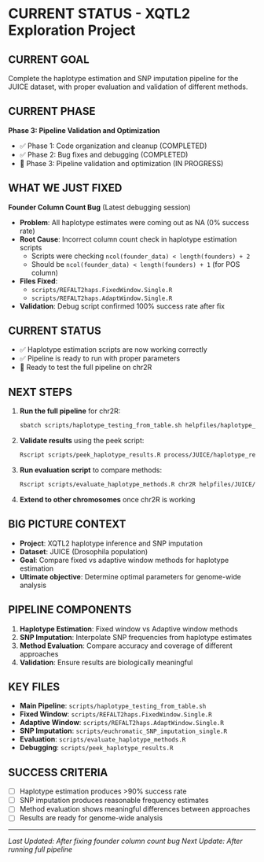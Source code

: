 # CURRENT STATUS - XQTL2 Exploration Project

## **CURRENT GOAL**
Complete the haplotype estimation and SNP imputation pipeline for the JUICE dataset, with proper evaluation and validation of different methods.

## **CURRENT PHASE**
**Phase 3: Pipeline Validation and Optimization**
- ✅ Phase 1: Code organization and cleanup (COMPLETED)
- ✅ Phase 2: Bug fixes and debugging (COMPLETED)
- 🔄 Phase 3: Pipeline validation and optimization (IN PROGRESS)

## **WHAT WE JUST FIXED**
**Founder Column Count Bug** (Latest debugging session)
- **Problem**: All haplotype estimates were coming out as NA (0% success rate)
- **Root Cause**: Incorrect column count check in haplotype estimation scripts
  - Scripts were checking `ncol(founder_data) < length(founders) + 2`
  - Should be `ncol(founder_data) < length(founders) + 1` (for POS column)
- **Files Fixed**: 
  - `scripts/REFALT2haps.FixedWindow.Single.R`
  - `scripts/REFALT2haps.AdaptWindow.Single.R`
- **Validation**: Debug script confirmed 100% success rate after fix

## **CURRENT STATUS**
- ✅ Haplotype estimation scripts are now working correctly
- ✅ Pipeline is ready to run with proper parameters
- 🔄 Ready to test the full pipeline on chr2R

## **NEXT STEPS**
1. **Run the full pipeline** for chr2R:
   ```bash
   sbatch scripts/haplotype_testing_from_table.sh helpfiles/haplotype_params.2R.tsv helpfiles/JUICE/JUICE_haplotype_parameters.R process/JUICE yes
   ```

2. **Validate results** using the peek script:
   ```bash
   Rscript scripts/peek_haplotype_results.R process/JUICE/haplotype_results/fixed_window_20kb_results_chr2R.RDS
   ```

3. **Run evaluation script** to compare methods:
   ```bash
   Rscript scripts/evaluate_haplotype_methods.R chr2R helpfiles/JUICE/JUICE_haplotype_parameters.R process/JUICE
   ```

4. **Extend to other chromosomes** once chr2R is working

## **BIG PICTURE CONTEXT**
- **Project**: XQTL2 haplotype inference and SNP imputation
- **Dataset**: JUICE (Drosophila population)
- **Goal**: Compare fixed vs adaptive window methods for haplotype estimation
- **Ultimate objective**: Determine optimal parameters for genome-wide analysis

## **PIPELINE COMPONENTS**
1. **Haplotype Estimation**: Fixed window vs Adaptive window methods
2. **SNP Imputation**: Interpolate SNP frequencies from haplotype estimates
3. **Method Evaluation**: Compare accuracy and coverage of different approaches
4. **Validation**: Ensure results are biologically meaningful

## **KEY FILES**
- **Main Pipeline**: `scripts/haplotype_testing_from_table.sh`
- **Fixed Window**: `scripts/REFALT2haps.FixedWindow.Single.R`
- **Adaptive Window**: `scripts/REFALT2haps.AdaptWindow.Single.R`
- **SNP Imputation**: `scripts/euchromatic_SNP_imputation_single.R`
- **Evaluation**: `scripts/evaluate_haplotype_methods.R`
- **Debugging**: `scripts/peek_haplotype_results.R`

## **SUCCESS CRITERIA**
- [ ] Haplotype estimation produces >90% success rate
- [ ] SNP imputation produces reasonable frequency estimates
- [ ] Method evaluation shows meaningful differences between approaches
- [ ] Results are ready for genome-wide analysis

---
*Last Updated: After fixing founder column count bug*
*Next Update: After running full pipeline*

